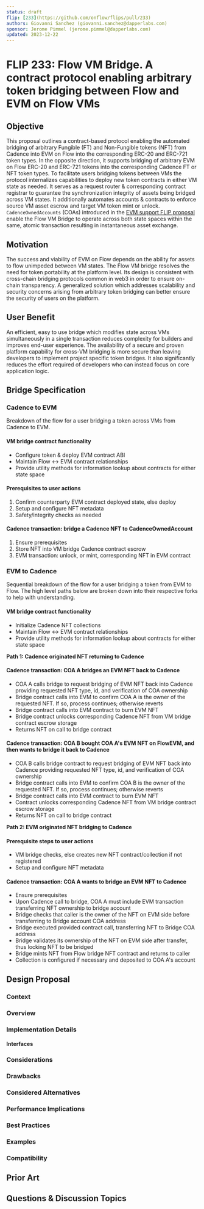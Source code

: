 ```yaml
---
status: draft
flip: [233](https://github.com/onflow/flips/pull/233)
authors: Giovanni Sanchez (giovanni.sanchez@dapperlabs.com)
sponsor: Jerome Pimmel (jerome.pimmel@dapperlabs.com)
updated: 2023-12-22
---
```


# FLIP 233: Flow VM Bridge. A contract protocol enabling arbitrary token bridging between Flow and EVM on Flow VMs

## Objective

This proposal outlines a contract-based protocol enabling the automated bridging of arbitrary Fungible (FT) and 
Non-Fungible tokens (NFT) from Cadence into EVM on Flow into the corresponding ERC-20 and ERC-721 token types. In the 
opposite direction, it supports bridging of arbitrary EVM on Flow ERC-20 and ERC-721 tokens into the corresponding 
Cadence FT or NFT token types. To facilitate users bridging tokens between VMs the protocol internalizes capabilities 
to deploy new token contracts in either VM state as needed. It serves as a request router & corresponding contract 
registrar to guarantee the synchronization integrity of assets being bridged across VM states. It additionally automates 
accounts & contracts to enforce source VM asset escrow and target VM token mint or unlock. `CadenceOwnedAccounts` (COAs)
introduced in the [EVM support FLIP proposal](https://github.com/onflow/flips/pull/225) enable the Flow VM Bridge to 
operate across both state spaces within the same, atomic transaction resulting in instantaneous asset exchange. 

## Motivation

The success and viability of EVM on Flow depends on the ability for assets to flow unimpeded between VM states. The Flow 
VM bridge resolves the need for token portability at the platform level. Its design is consistent with cross-chain 
bridging protocols common in web3 in order to ensure on-chain transparency. A generalized solution which addresses 
scalability and security concerns arising from arbitrary token bridging can better ensure the security of users on the
platform.

## User Benefit

An efficient, easy to use bridge which modifies state across VMs simultaneously in a single transaction reduces 
complexity for builders and improves end-user experience. The availability of a secure and proven platform capability 
for cross-VM bridging is more secure than leaving developers to implement project specific token bridges. It also 
significantly reduces the effort required of developers who can instead focus on core application logic. 

## Bridge Specification

### Cadence to EVM
Breakdown of the flow for a user bridging a token across VMs from Cadence to EVM. 

#### VM bridge contract functionality

* Configure token & deploy EVM contract ABI
* Maintain Flow <-> EVM contract relationships
* Provide utility methods for information lookup about contracts for either state space

#### Prerequisites to user actions

1. Confirm counterparty EVM contract deployed state, else deploy
2. Setup and configure NFT metadata
3. Safety/integrity checks as needed

#### Cadence transaction: bridge a Cadence NFT to CadenceOwnedAccount

1. Ensure prerequisites
2. Store NFT into VM bridge Cadence contract escrow
3. EVM transaction: unlock, or mint, corresponding NFT in EVM contract

### EVM to Cadence
Sequential breakdown of the flow for a user bridging a token from EVM to Flow. The high level paths below are broken down into their respective forks to help with understanding.

#### VM bridge contract functionality

* Initialize Cadence NFT collections
* Maintain Flow <-> EVM contract relationships
* Provide utility methods for information lookup about contracts for either state space

**Path 1: Cadence originated NFT returning to Cadence**

#### Cadence transaction: COA A bridges an EVM NFT back to Cadence

* COA A calls bridge to request bridging of EVM NFT back into Cadence providing requested NFT type, id, and verification of COA ownership
* Bridge contract calls into EVM to confirm COA A is the owner of the requested NFT. If so, process continues; otherwise reverts
* Bridge contract calls into EVM contract to burn EVM NFT
* Bridge contract unlocks corresponding Cadence NFT from VM bridge contract escrow storage
* Returns NFT on call to bridge contract

#### Cadence transaction: COA B bought COA A's EVM NFT on FlowEVM, and then wants to bridge it back to Cadence

* COA B calls bridge contract to request bridging of EVM NFT back into Cadence providing requested NFT type, id, and verification of COA ownership
* Bridge contract calls into EVM to confirm COA B is the owner of the requested NFT. If so, process continues; otherwise reverts
* Bridge contract calls into EVM contract to burn EVM NFT
* Contract unlocks corresponding Cadence NFT from VM bridge contract escrow storage
* Returns NFT on call to bridge contract

**Path 2: EVM originated NFT bridging to Cadence**

#### Prerequisite steps to user actions

* VM bridge checks, else creates new NFT contract/collection if not registered
* Setup and configure NFT metadata

#### Cadence transaction: COA A wants to bridge an EVM NFT to Cadence

* Ensure prerequisites 
* Upon Cadence call to bridge, COA A must include EVM transaction transferring NFT ownership to bridge account
* Bridge checks that caller is the owner of the NFT on EVM side before transferring to Bridge account COA address
* Bridge executed provided contract call, transferring NFT to Bridge COA address
* Bridge validates its ownership of the NFT on EVM side after transfer, thus locking NFT to be bridged
* Bridge mints NFT from Flow bridge NFT contract and returns to caller
* Collection is configured if necessary and deposited to COA A's account

## Design Proposal

### Context


### Overview

### Implementation Details

#### Interfaces

### Considerations

### Drawbacks

### Considered Alternatives

### Performance Implications


### Best Practices

### Examples

### Compatibility

## Prior Art

## Questions & Discussion Topics
